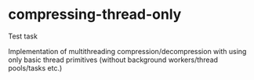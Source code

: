 # compressing-thread-only
Test task

Implementation of multithreading compression/decompression with using only basic thread primitives (without background workers/thread pools/tasks etc.)
